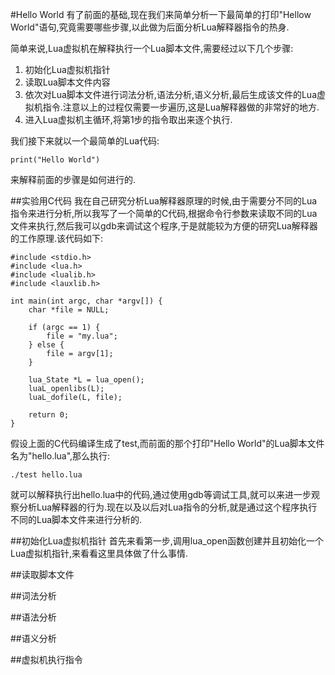 #Hello World
有了前面的基础,现在我们来简单分析一下最简单的打印"Hellow World"语句,究竟需要哪些步骤,以此做为后面分析Lua解释器指令的热身.

简单来说,Lua虚拟机在解释执行一个Lua脚本文件,需要经过以下几个步骤:

1. 初始化Lua虚拟机指针
2. 读取Lua脚本文件内容
3. 依次对Lua脚本文件进行词法分析,语法分析,语义分析,最后生成该文件的Lua虚拟机指令.注意以上的过程仅需要一步遍历,这是Lua解释器做的非常好的地方.
4. 进入Lua虚拟机主循环,将第1步的指令取出来逐个执行.

我们接下来就以一个最简单的Lua代码:
	
	print("Hello World")

来解释前面的步骤是如何进行的.

##实验用C代码
我在自己研究分析Lua解释器原理的时候,由于需要分不同的Lua指令来进行分析,所以我写了一个简单的C代码,根据命令行参数来读取不同的Lua文件来执行,然后我可以gdb来调试这个程序,于是就能较为方便的研究Lua解释器的工作原理.该代码如下:

	#include <stdio.h>
	#include <lua.h>
	#include <lualib.h>
	#include <lauxlib.h>

	int main(int argc, char *argv[]) {
  		char *file = NULL;
  		
  		if (argc == 1) {
    		file = "my.lua";
  		} else {
    		file = argv[1];
  		}

  		lua_State *L = lua_open();
  		luaL_openlibs(L);
  		luaL_dofile(L, file);

  		return 0;
	}
	
假设上面的C代码编译生成了test,而前面的那个打印"Hello World"的Lua脚本文件名为"hello.lua",那么执行:

	./test hello.lua
就可以解释执行出hello.lua中的代码,通过使用gdb等调试工具,就可以来进一步观察分析Lua解释器的行为.现在以及以后对Lua指令的分析,就是通过这个程序执行不同的Lua脚本文件来进行分析的.

##初始化Lua虚拟机指针
首先来看第一步,调用lua_open函数创建并且初始化一个Lua虚拟机指针,来看看这里具体做了什么事情.

##读取脚本文件

##词法分析

##语法分析

##语义分析

##虚拟机执行指令